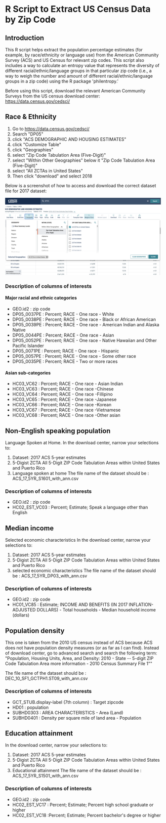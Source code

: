 # R Script to Extract US Census Data by Zip Code

## Introduction 
This R script helps extract the population percentage estimates (for example, by race/ethnicity or language use) from the American Community Survey (ACS) and US Census for relevant zip codes. This script also includes a way to calculate an entropy value that represents the diversity of different racial/ethnic/language groups in that particular zip code (i.e., a way to weigh the number and amount of different racial/ethnic/language groups in a zip code) using the R package 'philentropy.'

Before using this script, download the relevant American Community Surveys from the US census download center: https://data.census.gov/cedsci/

## Race & Ethnicity
1) Go to https://data.census.gov/cedsci/
2) Search "DP05" 
3) click "ACS DEMOGRAPHIC AND HOUSING ESTIMATES"
4) click "Customize Table"
5) click "Geographies"
6) select "Zip Code Tabulation Area (Five-Digit)"
7) select "Within Other Geographies" below it "Zip Code Tabulation Area (Five-Digit)"
8) select "All ZCTAs in United States"
9) Then click "download" and select 2018

Below is a screenshot of how to access and download the correct dataset file for 2017 dataset:

![ACS_screenshot](New_ACS_dataset_extraction.png)

### Description of columns of interests 

#### Major racial and ethnic categories

- GEO.id2 : zip code 
- DP05_0037PE : Percent; RACE - One race - White
- DP05_0038PE : Percent; RACE - One race - Black or African American
- DP05_0039PE : Percent; RACE - One race - American Indian and Alaska Native
- DP05_0044PE : Percent; RACE - One race - Asian
- DP05_0052PE : Percent; RACE - One race - Native Hawaiian and Other Pacific Islander
- DP05_0071PE : Percent; RACE - One race - Hispanic
- DP05_0057PE : Percent; RACE - One race - Some other race
- DP05_0035PE : Percent; RACE - Two or more races

#### Asian sub-categories 

- HC03_VC62 : Percent; RACE - One race - Asian Indian
- HC03_VC63 : Percent; RACE - One race -Chinese 
- HC03_VC64 : Percent; RACE - One race -Fillipino 
- HC03_VC65 : Percent; RACE - One race -Japanese 
- HC03_VC66 : Percent; RACE - One race -Korean 
- HC03_VC67 : Percent; RACE - One race -Vietnamese 
- HC03_VC68 : Percent; RACE - One race -Other asian

## Non-English speaking population
Language Spoken at Home.
In the download center, narrow your selections to:
1) Dataset: 2017 ACS 5-year estimates 
2) 5-Digist ZCTA All 5-Digit ZIP Code Tabulation Areas within United States and Puerto Rico
3) Language spoken at home
The file name of the dataset should be : ACS_17_5YR_S1601_with_ann.csv

### Description of columns of interests 
 - GEO.id2 : zip code
 - HC02_EST_VC03 : Percent; Estimate; Speak a language other than English

## Median income 
Selected economic characteristics
In the download center, narrow your selections to:
1) Dataset: 2017 ACS 5-year estimates 
2) 5-Digist ZCTA All 5-Digit ZIP Code Tabulation Areas within United States and Puerto Rico
3) selected economic characteristics
The file name of the dataset should be : ACS_17_5YR_DP03_with_ann.csv

### Description of columns of interests 
 - GEO.id2 : zip code
 - HC01_VC85 : Estimate; INCOME AND BENEFITS (IN 2017 INFLATION-ADJUSTED DOLLARS) - Total households - Median household income (dollars)


## Population density
This one is taken from the 2010 US census instead of ACS because ACS does not have population density measures (or as far as I can find).
Instead of download center, go to advanced search and search the following term:
"Population, Housing Units, Area, and Density: 2010 - State -- 5-digit ZIP Code Tabulation Area  more information - 2010 Census Summary File 1""

The file name of the dataset should be : DEC_10_SF1_GCTPH1.ST09_with_ann.csv

### Description of columns of interests 
 - GCT_STUB.display-label (7th column) : Target zipcode
 - HD01 : population
 - SUBHD0303 : AREA CHARACTERISTICS - Area (Land)
 - SUBHD0401 : Density per square mile of land area - Population


## Education attainment
In the download center, narrow your selections to:
1) Dataset: 2017 ACS 5-year estimates 
2) 5-Digist ZCTA All 5-Digit ZIP Code Tabulation Areas within United States and Puerto Rico
3) Educational attainment
The file name of the dataset should be : ACS_17_5YR_S1501_with_ann.csv

### Description of columns of interests 
 - GEO.id2 : zip code
 - HC02_EST_VC17 : Percent; Estimate; Percent high school graduate or higher
 - HC02_EST_VC18 :Percent; Estimate; Percent bachelor's degree or higher

 
 
 
 
